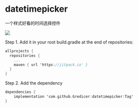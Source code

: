 # datetimepicker
一个样式好看的时间选择控件

[![](https://jitpack.io/v/Gredicer/datetimepicker.svg)](https://jitpack.io/#Gredicer/datetimepicker)


Step 1. Add it in your root build.gradle at the end of repositories:
```kotlin
allprojects {
  repositories {
    ...
    maven { url 'https://jitpack.io' }
  }
}
```

Step 2. Add the dependency
```kotlin
dependencies {
	implementation 'com.github.Gredicer:datetimepicker:Tag'
}
```

